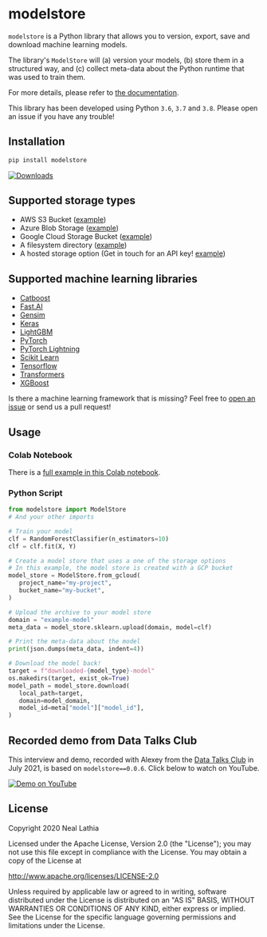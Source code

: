 # modelstore

`modelstore` is a Python library that allows you to version, export, save and download machine learning models.

The library's `ModelStore` will (a) version your models, (b) store them in a structured way, and (c) collect meta-data about the Python runtime that was used to train them.

For more details, please refer to [the documentation](https://modelstore.readthedocs.io/en/latest/).

This library has been developed using Python `3.6`, `3.7` and `3.8`. Please open an issue if you have any trouble!


## Installation

```python
pip install modelstore
```

[![Downloads](https://pepy.tech/badge/modelstore)](https://pepy.tech/project/modelstore)

## Supported storage types

* AWS S3 Bucket ([example](https://github.com/operatorai/modelstore/blob/master/examples/examples-by-storage/aws/main.py))
* Azure Blob Storage ([example](https://github.com/operatorai/modelstore/blob/master/examples/examples-by-storage/azure/main.py))
* Google Cloud Storage Bucket ([example](https://github.com/operatorai/modelstore/blob/master/examples/examples-by-storage/gcloud/main.py))
* A filesystem directory ([example](https://github.com/operatorai/modelstore/blob/master/examples/examples-by-storage/filesystem/main.py))
* A hosted storage option (Get in touch for an API key! [example](https://github.com/operatorai/modelstore/blob/master/examples/examples-by-storage/hosted/main.py))

## Supported machine learning libraries

* [Catboost](https://github.com/operatorai/modelstore/blob/master/examples/examples-by-ml-library/catboost/main.py)
* [Fast.AI](https://github.com/operatorai/modelstore/blob/master/examples/examples-by-ml-library/fastai/main.py)
* [Gensim](https://github.com/operatorai/modelstore/blob/master/examples/examples-by-ml-library/gensim/main.py)
* [Keras](https://github.com/operatorai/modelstore/blob/master/examples/examples-by-ml-library/keras/main.py)
* [LightGBM](https://github.com/operatorai/modelstore/blob/master/examples/examples-by-ml-library/lightgbm/main.py)
* [PyTorch](https://github.com/operatorai/modelstore/blob/master/examples/examples-by-ml-library/pytorch/main.py)
* [PyTorch Lightning](https://github.com/operatorai/modelstore/tree/master/examples/examples-by-ml-library/pytorch-lightning/main.py)
* [Scikit Learn](https://github.com/operatorai/modelstore/blob/master/examples/examples-by-ml-library/sklearn/main.py)
* [Tensorflow](https://github.com/operatorai/modelstore/blob/master/examples/examples-by-ml-library/tensorflow/main.py)
* [Transformers](https://github.com/operatorai/modelstore/blob/master/examples/examples-by-ml-library/transformers/main.py)
* [XGBoost](https://github.com/operatorai/modelstore/blob/master/examples/examples-by-ml-library/xgboost/main.py)

Is there a machine learning framework that is missing? Feel free to [open an issue](https://github.com/operatorai/modelstore/issues) or send us a pull request!

## Usage

### Colab Notebook

There is a [full example in this Colab notebook](https://colab.research.google.com/drive/1yEY6wy68k7TlHzm8iJMKKBG_Pl-MGZUe?usp=sharing).

### Python Script

```python
from modelstore import ModelStore
# And your other imports

# Train your model
clf = RandomForestClassifier(n_estimators=10)
clf = clf.fit(X, Y)

# Create a model store that uses a one of the storage options
# In this example, the model store is created with a GCP bucket
model_store = ModelStore.from_gcloud(
   project_name="my-project",
   bucket_name="my-bucket",
)

# Upload the archive to your model store
domain = "example-model"
meta_data = model_store.sklearn.upload(domain, model=clf)

# Print the meta-data about the model
print(json.dumps(meta_data, indent=4))

# Download the model back!
target = f"downloaded-{model_type}-model"
os.makedirs(target, exist_ok=True)
model_path = model_store.download(
   local_path=target,
   domain=model_domain,
   model_id=meta["model"]["model_id"],
)
```

## Recorded demo from Data Talks Club

This interview and demo, recorded with Alexey from the [Data Talks Club](https://datatalks.club/) in July 2021, is based on `modelstore==0.0.6`. Click below to watch on YouTube.

[![Demo on YouTube](http://img.youtube.com/vi/85BWnKmOZl8/0.jpg)](https://www.youtube.com/watch?v=85BWnKmOZl8 "DTC's minis: Model Store")

## License

Copyright 2020 Neal Lathia

Licensed under the Apache License, Version 2.0 (the "License");
you may not use this file except in compliance with the License.
You may obtain a copy of the License at

http://www.apache.org/licenses/LICENSE-2.0

Unless required by applicable law or agreed to in writing, software
distributed under the License is distributed on an "AS IS" BASIS,
WITHOUT WARRANTIES OR CONDITIONS OF ANY KIND, either express or implied.
See the License for the specific language governing permissions and
limitations under the License.

